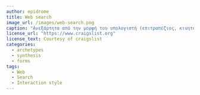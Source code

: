 ```yaml
---
author: epidrome
title: Web search 
image_url: /images/web-search.png
caption: "Ανεξάρτητα από την μορφή του υπολογιστή (επιτραπέζιος, κινητός), για περισσότερο από δύο δεκαετίες, η ανάκτηση πληροφορίας και η διάδραση με το σύστημα των ιστοσελίδων είναι τόσο τεχνολογικά όσο και συμπεριφορικά ο πιο διαχρονικός και δημοφιλής τρόπος διάδρασης ανθρώπου και υπολογιστή." 
license_url: "https://www.craigslist.org" 
license_text: Courtesy of craigslist 
categories:
  - archetypes
  - synthesis 
  - forms
tags:
  - Web 
  - Search
  - Interaction style
---
```

